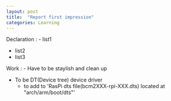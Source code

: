 ```yaml
---
layout: post
title:  "Report first impression"
categories: Learning
---
```



Declaration
:   - list1
- list2
- list3

Work
:   - Have to be staylish and clean up
- To be DT(Device tree) device driver
  - to add to 'RasPi dts file(bcm2XXX-rpi-XXX.dts) located at "arch/arm/boot/dts"'

